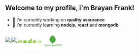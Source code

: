 ## Welcome to my profile, i'm Brayan Frank!

- 🔭 I’m currently working on **quality assurance**
- 🌱 I’m currently learning **nodejs**, **react** and **mongodb**

<a href="https://github.com/anuraghazra/github-readme-stats">
  <img height="180em" src="https://github-readme-stats.vercel.app/api?username=brauuu&show_icons=true&theme=dark" />
</a>
<a href="https://github.com/anuraghazra/convoychat">
  <img height="180em" src="https://github-readme-stats.vercel.app/api/top-langs/?username=brauuu&layout=compact&theme=dark" />
</a>
<div style="display: inline-block">
  <img align="center" height="60" width="80" src="https://github.com/devicons/devicon/blob/master/icons/nodejs/nodejs-plain-wordmark.svg"></img>
  <img align="center" height="40" width="60" src="https://github.com/devicons/devicon/blob/master/icons/mongodb/mongodb-plain-wordmark.svg"></img>
</div>
